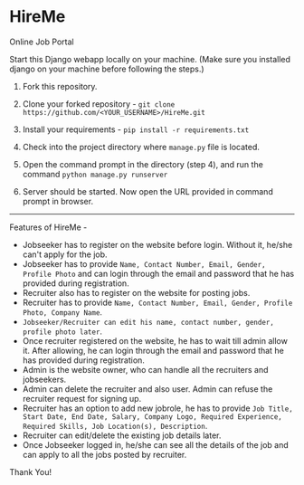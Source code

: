 # HireMe
Online Job Portal

Start this Django webapp locally on your machine. (Make sure you installed django on your machine before following the steps.)

1. Fork this repository.

2. Clone your forked repository -  ```git clone https://github.com/<YOUR_USERNAME>/HireMe.git```

3. Install your requirements - ```pip install -r requirements.txt```

4. Check into the project directory where ```manage.py``` file is located.

5. Open the command prompt in the directory (step 4), and run the command ```python manage.py runserver```

6. Server should be started. Now open the URL provided in command prompt in browser.

----------------------------------------------------------------------

Features of HireMe -

- Jobseeker has to register on the website before login. Without it, he/she can't apply for the job.
- Jobseeker has to provide ```Name, Contact Number, Email, Gender, Profile Photo``` and can login through the email and password that he has provided during registration.
- Recruiter also has to register on the website for posting jobs.
- Recruiter has to provide ```Name, Contact Number, Email, Gender, Profile Photo, Company Name```.
- ```Jobseeker/Recruiter can edit his name, contact number, gender, profile photo later```.
- Once recruiter registered on the website, he has to wait till admin allow it. After allowing, he can login through the email and password that he has provided during registration.
- Admin is the website owner, who can handle all the recruiters and jobseekers.
- Admin can delete the recruiter and also user. Admin can refuse the recruiter request for signing up.
- Recruiter has an option to add new jobrole, he has to provide ```Job Title, Start Date, End Date, Salary, Company Logo, Required Experience, Required Skills, Job Location(s), Description```.
- Recruiter can edit/delete the existing job details later.
- Once Jobseeker logged in, he/she can see all the details of the job and can apply to all the jobs posted by recruiter.


Thank You!
